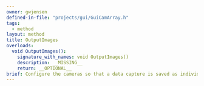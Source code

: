 ```yaml
---
owner: gwjensen
defined-in-file: "projects/gui/GuiCamArray.h"
tags:
  - method
layout: method
title: OutputImages
overloads:
  void OutputImages():
    signature_with_names: void OutputImages()
    description: __MISSING__
    return: __OPTIONAL__
brief: Configure the cameras so that a data capture is saved as individual files and not a single video for each camera.
---
```

